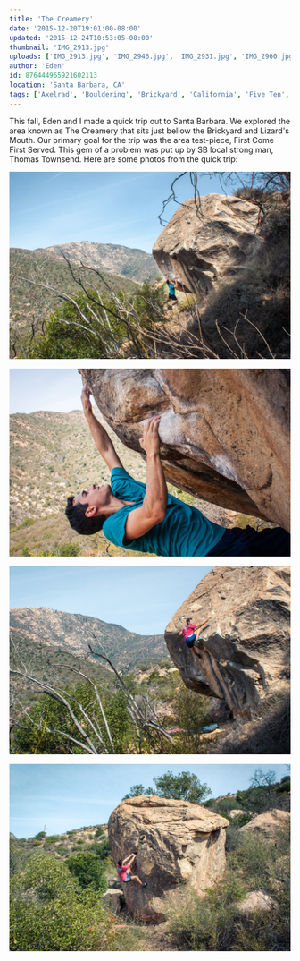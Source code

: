 ```yaml
---
title: 'The Creamery'
date: '2015-12-20T19:01:00-08:00'
updated: '2015-12-24T10:53:05-08:00'
thumbnail: 'IMG_2913.jpg'
uploads: ['IMG_2913.jpg', 'IMG_2946.jpg', 'IMG_2931.jpg', 'IMG_2960.jpg']
author: 'Eden'
id: 876444965921602113
location: 'Santa Barbara, CA'
tags: ['Axelrad', 'Bouldering', 'Brickyard', 'California', 'Five Ten', 'highball', 'sandstone', 'Santa Barbara']
---
```


This fall, Eden and I made a quick trip out to Santa Barbara. We explored the area known as The Creamery that sits just bellow the Brickyard and Lizard's Mouth. Our primary goal for the trip was the area test-piece, First Come First Served. This gem of a problem was put up by SB local strong man, Thomas Townsend. Here are some photos from the quick trip:

![Eden, sending First Come First Served (V10).](uploads/IMG_2913.jpg)

![A move with a view.](uploads/IMG_2946.jpg)

![Itai, topping out the area test-piece.](uploads/IMG_2931.jpg)

![Itai, warming down in the sun.](uploads/IMG_2960.jpg)
